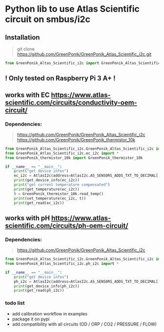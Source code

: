 # Python lib to use Atlas Scientific circuit on smbus/i2c

## Installation
>git clone https://github.com/GreenPonik/GreenPonik_Atlas_Scientific_i2c.git
```python
from GreenPonik_Altas_Scientific_i2c import GreenPonik_Altas_Scientific_i2c
```

## ! Only tested on Raspberry Pi 3 A+ !<br>

## works with EC https://www.atlas-scientific.com/circuits/conductivity-oem-circuit/
### Dependencies:
>https://github.com/GreenPonik/GreenPonik_Altas_Scientific_i2c<br>
>https://github.com/GreenPonik/GreenPonik_thermistor_10k
```python
from GreenPonik_Altas_Scientific_i2c.GreenPonik_Altas_Scientific_i2c import AtlasI2c
from GreenPonik_Atlas_Scientific_i2c.ec_i2c import *
from GreenPonik_thermistor_10k import GreenPonik_thermistor_10k

if __name__ == "__main__":
    print("get device infos")
    ec_i2c = AtlasI2c(address=AtlasI2c.AS_SENSORS_ADDS_TXT_TO_DECIMAL['EC'], moduletype="EC", name="EC")
    print(get_device_info(ec_i2c))
    print("get current temperature compensated")
    print(get_temperature(ec_i2c))
    t = GreenPonik_thermistor_10k.read_temp()
    print(set_temperature(ec_i2c, t))
    print(get_read(ec_i2c))
```
## works with pH https://www.atlas-scientific.com/circuits/ph-oem-circuit/
### Dependencies:
>https://github.com/GreenPonik/GreenPonik_Altas_Scientific_i2c<br>

```python
from GreenPonik_Altas_Scientific_i2c.GreenPonik_Altas_Scientific_i2c import AtlasI2c
from GreenPonik_Atlas_Scientific_i2c.ph_i2c import *

if __name__ == "__main__":
    print("get device infos")
    ph_i2c = AtlasI2c(address=AtlasI2c.AS_SENSORS_ADDS_TXT_TO_DECIMAL['PH'], moduletype="PH", name="PH")
    print(get_device_info(ph_i2c))
    print(get_read(ph_i2c))
```



### todo list
- add calibration workflow in examples
- package it on pypi
- add compatibility with all circuits (OD / ORP / CO2 / PRESSURE / FLOW)
